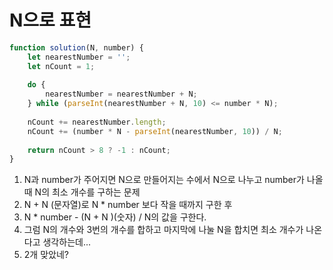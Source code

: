 # N으로 표현

```javascript
function solution(N, number) {
    let nearestNumber = '';
    let nCount = 1;
    
    do {
        nearestNumber = nearestNumber + N;
    } while (parseInt(nearestNumber + N, 10) <= number * N);
    
    nCount += nearestNumber.length;
    nCount += (number * N - parseInt(nearestNumber, 10)) / N;
    
    return nCount > 8 ? -1 : nCount;
}
```

1. N과 number가 주어지면 N으로 만들어지는 수에서 N으로 나누고 number가 나올 때 N의 최소 개수를 구하는 문제
2. N + N (문자열)로 N * number 보다 작을 때까지 구한 후
3. N * number - (N + N )(숫자) / N의 값을 구한다.
4. 그럼 N의 개수와 3번의 개수를 합하고 마지막에 나눌 N을 합치면 최소 개수가 나온다고 생각하는데...
5. 2개 맞았네?

